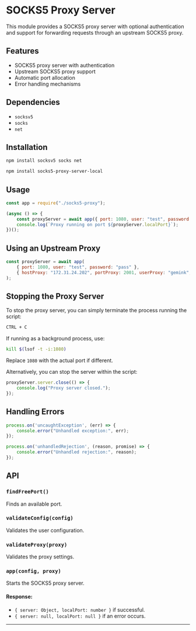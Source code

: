 # SOCKS5 Proxy Server

This module provides a SOCKS5 proxy server with optional authentication and support for forwarding requests through an upstream SOCKS5 proxy.

## Features
- SOCKS5 proxy server with authentication
- Upstream SOCKS5 proxy support
- Automatic port allocation
- Error handling mechanisms

## Dependencies
- `socksv5`
- `socks`
- `net`

## Installation
```sh
npm install socksv5 socks net
```
```sh
npm install socks5-proxy-server-local
```

## Usage

```javascript
const app = require("./socks5-proxy");

(async () => {
    const proxyServer = await app({ port: 1080, user: "test", password: "pass" });
    console.log(`Proxy running on port ${proxyServer.localPort}`);
})();
```

## Using an Upstream Proxy
```javascript
const proxyServer = await app(
    { port: 1080, user: "test", password: "pass" },
    { hostProxy: "172.31.24.202", portProxy: 2001, userProxy: "gemink", passwordProxy: "proxys" }
);
```

## Stopping the Proxy Server
To stop the proxy server, you can simply terminate the process running the script:
```sh
CTRL + C
```
If running as a background process, use:
```sh
kill $(lsof -t -i:1080)
```
Replace `1080` with the actual port if different.

Alternatively, you can stop the server within the script:
```javascript
proxyServer.server.close(() => {
    console.log("Proxy server closed.");
});
```

## Handling Errors
```javascript
process.on('uncaughtException', (err) => {
    console.error("Unhandled exception:", err);
});

process.on('unhandledRejection', (reason, promise) => {
    console.error("Unhandled rejection:", reason);
});
```

## API

### `findFreePort()`
Finds an available port.

### `validateConfig(config)`
Validates the user configuration.

### `validateProxy(proxy)`
Validates the proxy settings.

### `app(config, proxy)`
Starts the SOCKS5 proxy server.

#### Response:
- `{ server: Object, localPort: number }` if successful.
- `{ server: null, localPort: null }` if an error occurs.

---
